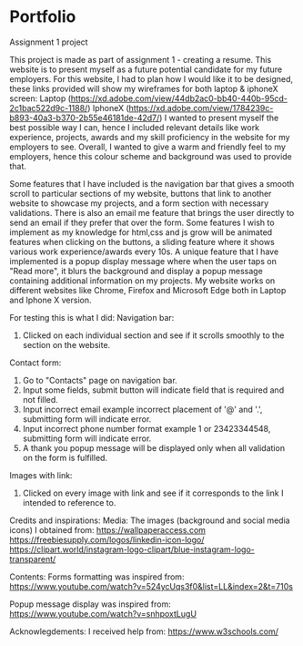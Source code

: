 # Portfolio

Assignment 1 project

This project is made as part of assignment 1 - creating a resume. This website is to present myself as a future potential candidate for my future employers. For this website, I had to plan how I would like it to be designed, these links provided will show my wireframes for both laptop & iphoneX screen: Laptop (https://xd.adobe.com/view/44db2ac0-bb40-440b-95cd-2c1bac522d9c-1188/) IphoneX (https://xd.adobe.com/view/1784239c-b893-40a3-b370-2b55e46181de-42d7/) I wanted to present myself the best possible way I can, hence I included relevant details like work experience, projects, awards and my skill proficiency in the website for my employers to see. Overall, I wanted to give a warm and friendly feel to my employers, hence this colour scheme and background was used to provide that.

Some features that I have included is the navigation bar that gives a smooth scroll to particular sections of my website, buttons that link to another website to showcase my projects, and a form section with necessary validations. There is also an email me feature that brings the user directly to send an email if they prefer that over the form. Some features I wish to implement as my knowledge for html,css and js grow will be animated features when clicking on the buttons, a sliding feature where it shows various work experience/awards every 10s. A unique feature that I have implemented is a popup display message where when the user taps on "Read more", it blurs the background and display a popup message containing additional information on my projects. My website works on different websites like Chrome, Firefox and Microsoft Edge both in Laptop and Iphone X version.

For testing this is what I did:
Navigation bar:

1. Clicked on each individual section and see if it scrolls smoothly to the section on the website.

Contact form:

1. Go to "Contacts" page on navigation bar.
2. Input some fields, submit button will indicate field that is required and not filled.
3. Input incorrect email example incorrect placement of '@' and '.', submitting form will indicate error.
4. Input incorrect phone number format example 1 or 23423344548, submitting form will indicate error.
5. A thank you popup message will be displayed only when all validation on the form is fulfilled.

Images with link:

1. Clicked on every image with link and see if it corresponds to the link I intended to reference to.

Credits and inspirations:
Media:
The images (background and social media icons) I obtained from:
https://wallpaperaccess.com
https://freebiesupply.com/logos/linkedin-icon-logo/
https://clipart.world/instagram-logo-clipart/blue-instagram-logo-transparent/

Contents:
Forms formatting was inspired from:
https://www.youtube.com/watch?v=524ycUqs3f0&list=LL&index=2&t=710s

Popup message display was inspired from:
https://www.youtube.com/watch?v=snhpoxtLugU

Acknowlegdements:
I received help from:
https://www.w3schools.com/
